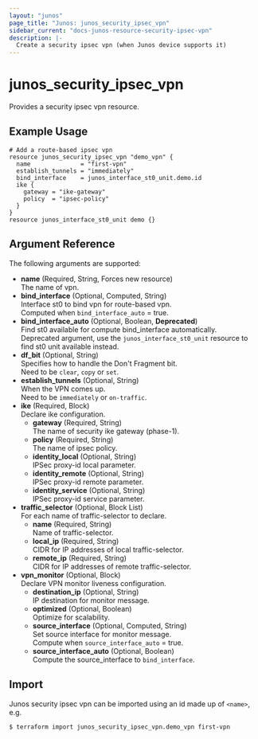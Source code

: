 ```yaml
---
layout: "junos"
page_title: "Junos: junos_security_ipsec_vpn"
sidebar_current: "docs-junos-resource-security-ipsec-vpn"
description: |-
  Create a security ipsec vpn (when Junos device supports it)
---
```


# junos_security_ipsec_vpn

Provides a security ipsec vpn resource.

## Example Usage

```hcl
# Add a route-based ipsec vpn
resource junos_security_ipsec_vpn "demo_vpn" {
  name              = "first-vpn"
  establish_tunnels = "immediately"
  bind_interface    = junos_interface_st0_unit.demo.id
  ike {
    gateway = "ike-gateway"
    policy  = "ipsec-policy"
  }
}
resource junos_interface_st0_unit demo {}
```

## Argument Reference

The following arguments are supported:

- **name** (Required, String, Forces new resource)  
  The name of vpn.
- **bind_interface** (Optional, Computed, String)  
  Interface st0 to bind vpn for route-based vpn.  
  Computed when `bind_interface_auto` = true.
- **bind_interface_auto** (Optional, Boolean, **Deprecated**)  
  Find st0 available for compute bind_interface automatically.  
  Deprecated argument, use the `junos_interface_st0_unit` resource to find st0 unit available instead.
- **df_bit** (Optional, String)  
  Specifies how to handle the Don't Fragment bit.  
  Need to be `clear`, `copy` or `set`.
- **establish_tunnels** (Optional, String)  
  When the VPN comes up.  
  Need to be `immediately` or `on-traffic`.
- **ike** (Required, Block)  
  Declare ike configuration.
  - **gateway** (Required, String)  
    The name of security ike gateway (phase-1).
  - **policy** (Required, String)  
    The name of ipsec policy.
  - **identity_local** (Optional, String)  
    IPSec proxy-id local parameter.
  - **identity_remote** (Optional, String)  
    IPSec proxy-id remote parameter.
  - **identity_service** (Optional, String)  
    IPSec proxy-id service parameter.
- **traffic_selector** (Optional, Block List)  
  For each name of traffic-selector to declare.
  - **name** (Required, String)  
    Name of traffic-selector.
  - **local_ip** (Required, String)  
    CIDR for IP addresses of local traffic-selector.
  - **remote_ip** (Required, String)  
    CIDR for IP addresses of remote traffic-selector.
- **vpn_monitor** (Optional, Block)  
  Declare VPN monitor liveness configuration.
  - **destination_ip** (Optional, String)  
    IP destination for monitor message.
  - **optimized** (Optional, Boolean)  
    Optimize for scalability.
  - **source_interface** (Optional, Computed, String)  
    Set source interface for monitor message.  
    Compute when `source_interface_auto` = true.
  - **source_interface_auto** (Optional, Boolean)  
    Compute the source_interface to `bind_interface`.

## Import

Junos security ipsec vpn can be imported using an id made up of `<name>`, e.g.

```shell
$ terraform import junos_security_ipsec_vpn.demo_vpn first-vpn
```
